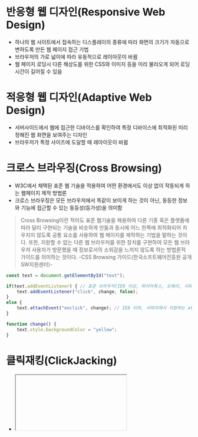 # 반응형 웹 디자인(Responsive Web Design)
* 하나의 웹 사이트에서 접속하는 디스플레이의 종류에 따라 화면의 크기가 자동으로 변하도록 만든 웹 페이지 접근 기법
* 브라우저의 가로 넓이에 따라 유동적으로 레이아웃이 바뀜
* 웹 페이지 로딩시 다른 해상도를 위한 CSS와 이미지 등을 미리 불러오게 되어 로딩 시간이 길어질 수 있음

# 적응형 웹 디자인(Adaptive Web Design)
* 서버사이드에서 웹에 접근한 디바이스를 확인하여 특정 디바이스에 최적화된 미리 정해진 웹 화면을 보여주는 디자인
* 브라우저가 특정 사이즈에 도달할 때 레아이웃이 바뀜

# 크로스 브라우징(Cross Browsing)
* W3C에서 채택된 표준 웹 기술을 적용하여 어떤 환경에서도 이상 없이 작동되게 하는 웹페이지 제작 방법론
* 크로스 브라우징은 모든 브라우저에서 똑같이 보이게 하는 것이 아닌, 동등한 정보와 기능에 접근할 수 있는 동등성(등가성)을 의미함

> Cross Browsing이란 적어도 표준 웹기술을 채용하여 다른 기종 혹은 플랫폼에 따라 달리 구현되는 기술을 비슷하게 만듦과 동시에 
어느 한쪽에 최적화되어 치우지지 않도록 공통 요소를 사용하여 웹 페이지를 제작하는 기법을 말하는 것이다. 
또한, 지원할 수 없는 다른 웹 브라우저를 위한 장치를 구현하여 모든 웹 브라우저 사용자가 방문했을 때 
정보로서의 소외감을 느끼지 않도록 하는 방법론적 가이드를 의미하는 것이다. -CSS Browsing 가이드(한국소프트웨어진흥원 공개SW지원센터)-

```javascript
const text = document.getElementById("text");

if(text.addEventListener) { // 표준 브라우저(IE9 이상, 파이어폭스, 오페라, 사파리, 크롬에서 지원하는 addEventListener() 메소드
    text.addEventListener("click", change, false);
}
else {
    text.attachEvent("onclick", change); // IE8 이하, 사파리에서 지원하는 attachEvent() 메소드
}

function change() {
    text.style.backgroundColor = "yellow";
}
```

# 클릭재킹(ClickJacking)
* <iframe>과 CSS를 이용하여 웹 사용자가 자신이 클릭하고 있다고 인지하는 것과 다른 것을 클릭하도록 속이는 해킹 기법
* 웹 사용자에게는 iframe 내부의 페이지가 보이지만 숨겨져 있는 버튼을 클릭하여 공격을 당할 수 있음
* 이러한 이유로 주요 포털 사이트들은 frame, iframe 태그에 출력되지 않음
